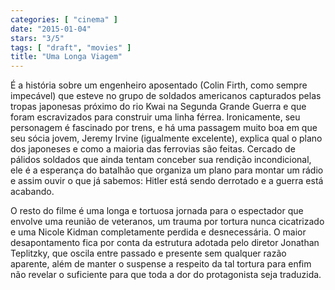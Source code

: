```yaml
---
categories: [ "cinema" ]
date: "2015-01-04"
stars: "3/5"
tags: [ "draft", "movies" ]
title: "Uma Longa Viagem"
---
```

É a história sobre um engenheiro aposentado (Colin Firth, como sempre
impecável) que esteve no grupo de soldados americanos capturados pelas
tropas japonesas próximo do rio Kwai na Segunda Grande Guerra e que
foram escravizados para construir uma linha férrea. Ironicamente, seu
personagem é fascinado por trens, e há uma passagem muito boa em que
seu sócia jovem, Jeremy Irvine (igualmente excelente), explica qual o
plano dos japoneses e como a maioria das ferrovias são feitas. Cercado de
pálidos soldados que ainda tentam conceber sua rendição incondicional,
ele é a esperança do batalhão que organiza um plano para montar um
rádio e assim ouvir o que já sabemos: Hitler está sendo derrotado e
a guerra está acabando.

O resto do filme é uma longa e tortuosa jornada para o espectador
que envolve uma reunião de veteranos, um trauma por tortura nunca
cicatrizado e uma Nicole Kidman completamente perdida e desnecessária. O
maior desapontamento fica por conta da estrutura adotada pelo diretor
Jonathan Teplitzky, que oscila entre passado e presente sem qualquer
razão aparente, além de manter o suspense a respeito da tal tortura
para enfim não revelar o suficiente para que toda a dor do protagonista
seja traduzida.
